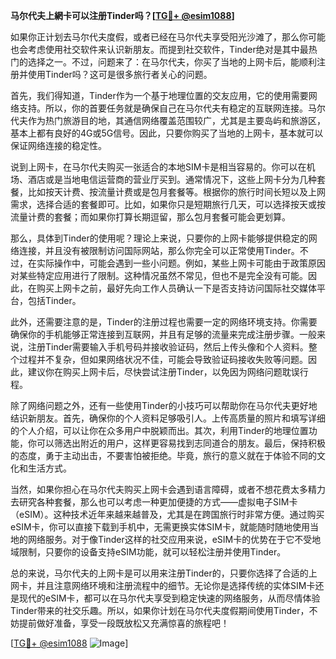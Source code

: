 **马尔代夫上網卡可以注册Tinder吗？[[TG💪+ @esim1088](https://t.me/s/esim1088)]**

如果你正计划去马尔代夫度假，或者已经在马尔代夫享受阳光沙滩了，那么你可能也会考虑使用社交软件来认识新朋友。而提到社交软件，Tinder绝对是其中最热门的选择之一。不过，问题来了：在马尔代夫，你买了当地的上网卡后，能顺利注册并使用Tinder吗？这可是很多旅行者关心的问题。

首先，我们得知道，Tinder作为一个基于地理位置的交友应用，它的使用需要网络支持。所以，你的首要任务就是确保自己在马尔代夫有稳定的互联网连接。马尔代夫作为热门旅游目的地，其通信网络覆盖范围较广，尤其是主要岛屿和旅游区，基本上都有良好的4G或5G信号。因此，只要你购买了当地的上网卡，基本就可以保证网络连接的稳定性。

说到上网卡，在马尔代夫购买一张适合的本地SIM卡是相当容易的。你可以在机场、酒店或是当地电信运营商的营业厅买到。通常情况下，这些上网卡分为几种套餐，比如按天计费、按流量计费或是包月套餐等。根据你的旅行时间长短以及上网需求，选择合适的套餐即可。比如，如果你只是短期旅行几天，可以选择按天或按流量计费的套餐；而如果你打算长期逗留，那么包月套餐可能会更划算。

那么，具体到Tinder的使用呢？理论上来说，只要你的上网卡能够提供稳定的网络连接，并且没有被限制访问国际网站，那么你完全可以正常使用Tinder。不过，在实际操作中，可能会遇到一些小问题。例如，某些上网卡可能由于政策原因对某些特定应用进行了限制。这种情况虽然不常见，但也不是完全没有可能。因此，在购买上网卡之前，最好先向工作人员确认一下是否支持访问国际社交媒体平台，包括Tinder。

此外，还需要注意的是，Tinder的注册过程也需要一定的网络环境支持。你需要确保你的手机能够正常连接到互联网，并且有足够的流量来完成注册步骤。一般来说，注册Tinder需要输入手机号码并接收验证码，然后上传头像和个人资料。整个过程并不复杂，但如果网络状况不佳，可能会导致验证码接收失败等问题。因此，建议你在购买上网卡后，尽快尝试注册Tinder，以免因为网络问题耽误行程。

除了网络问题之外，还有一些使用Tinder的小技巧可以帮助你在马尔代夫更好地结识新朋友。首先，确保你的个人资料足够吸引人。上传高质量的照片和填写详细的个人介绍，可以让你在众多用户中脱颖而出。其次，利用Tinder的地理位置功能，你可以筛选出附近的用户，这样更容易找到志同道合的朋友。最后，保持积极的态度，勇于主动出击，不要害怕被拒绝。毕竟，旅行的意义就在于体验不同的文化和生活方式。

当然，如果你担心在马尔代夫购买上网卡会遇到语言障碍，或者不想花费太多精力去研究各种套餐，那么也可以考虑一种更加便捷的方式——虚拟电子SIM卡（eSIM）。这种技术近年来越来越普及，尤其是在跨国旅行时非常方便。通过购买eSIM卡，你可以直接下载到手机中，无需更换实体SIM卡，就能随时随地使用当地的网络服务。对于像Tinder这样的社交应用来说，eSIM卡的优势在于它不受地域限制，只要你的设备支持eSIM功能，就可以轻松注册并使用Tinder。

总的来说，马尔代夫的上网卡是可以用来注册Tinder的，只要你选择了合适的上网卡，并且注意网络环境和注册流程中的细节。无论你是选择传统的实体SIM卡还是现代的eSIM卡，都可以在马尔代夫享受到稳定快速的网络服务，从而尽情体验Tinder带来的社交乐趣。所以，如果你计划在马尔代夫度假期间使用Tinder，不妨提前做好准备，享受一段既放松又充满惊喜的旅程吧！

[[TG💪+ @esim1088](https://t.me/s/esim1088) ![Image](https://i.postimg.cc/4NQfJmqS/Snipaste-2025-05-13-00-14-12.png)]